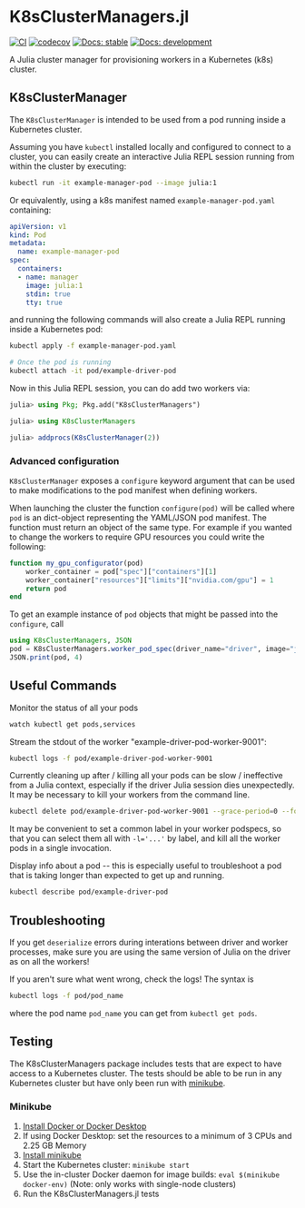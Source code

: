# K8sClusterManagers.jl

[![CI](https://github.com/beacon-biosignals/K8sClusterManagers.jl/actions/workflows/CI.yml/badge.svg)](https://github.com/beacon-biosignals/K8sClusterManagers.jl/actions/workflows/CI.yml)
[![codecov](https://codecov.io/gh/beacon-biosignals/K8sClusterManagers.jl/branch/main/graph/badge.svg?token=MG8ZO4APDI)](https://codecov.io/gh/beacon-biosignals/K8sClusterManagers.jl)
[![Docs: stable](https://img.shields.io/badge/docs-stable-blue.svg)](https://beacon-biosignals.github.io/K8sClusterManagers.jl/stable)
[![Docs: development](https://img.shields.io/badge/docs-dev-blue.svg)](https://beacon-biosignals.github.io/K8sClusterManagers.jl/dev)

A Julia cluster manager for provisioning workers in a Kubernetes (k8s) cluster.

## K8sClusterManager

The `K8sClusterManager` is intended to be used from a pod running inside a Kubernetes
cluster.

Assuming you have `kubectl` installed locally and configured to connect to a cluster, you
can easily create an interactive Julia REPL session running from within the cluster by
executing:

```sh
kubectl run -it example-manager-pod --image julia:1
```

Or equivalently, using a k8s manifest named `example-manager-pod.yaml` containing:

```yaml
apiVersion: v1
kind: Pod
metadata:
  name: example-manager-pod
spec:
  containers:
  - name: manager
    image: julia:1
    stdin: true
    tty: true
```

and running the following commands will also create a Julia REPL running inside a Kubernetes
pod:

```sh
kubectl apply -f example-manager-pod.yaml

# Once the pod is running
kubectl attach -it pod/example-driver-pod
```

Now in this Julia REPL session, you can do add two workers via:

```julia
julia> using Pkg; Pkg.add("K8sClusterManagers")

julia> using K8sClusterManagers

julia> addprocs(K8sClusterManager(2))
```

### Advanced configuration

`K8sClusterManager` exposes a `configure` keyword argument that can be used to make
modifications to the pod manifest when defining workers.

When launching the cluster the function `configure(pod)` will be called where `pod` is an
dict-object representing the YAML/JSON pod manifest. The function must return an object of
the same type. For example if you wanted to change the workers to require GPU resources you
could write the following:

```julia
function my_gpu_configurator(pod)
    worker_container = pod["spec"]["containers"][1]
    worker_container["resources"]["limits"]["nvidia.com/gpu"] = 1
    return pod
end
```

To get an example instance of `pod` objects that might be passed into the `configure`, call

```julia
using K8sClusterManagers, JSON
pod = K8sClusterManagers.worker_pod_spec(driver_name="driver", image="julia", cmd=`julia`)
JSON.print(pod, 4)
```

## Useful Commands

Monitor the status of all your pods
```sh
watch kubectl get pods,services
```

Stream the stdout of the worker "example-driver-pod-worker-9001":
```sh
kubectl logs -f pod/example-driver-pod-worker-9001
```

Currently cleaning up after / killing all your pods can be slow / ineffective from a Julia
context, especially if the driver Julia session dies unexpectedly. It may be necessary to
kill your workers from the command line.
```sh
kubectl delete pod/example-driver-pod-worker-9001 --grace-period=0 --force=true
```
It may be convenient to set a common label in your worker podspecs, so that you can select
them all with `-l='...'` by label, and kill all the worker pods in a single invocation.

Display info about a pod -- this is especially useful to troubleshoot a pod that is taking
longer than expected to get up and running.
```sh
kubectl describe pod/example-driver-pod
```

## Troubleshooting

If you get `deserialize` errors during interations between driver and worker processes, make
sure you are using the same version of Julia on the driver as on all the workers!

If you aren't sure what went wrong, check the logs! The syntax is
```bash
kubectl logs -f pod/pod_name
```
where the pod name `pod_name` you can get from `kubectl get pods`.

## Testing

The K8sClusterManagers package includes tests that are expect to have access to a Kubernetes
cluster. The tests should be able to be run in any Kubernetes cluster but have only been
run with [minikube](https://minikube.sigs.k8s.io/).

### Minikube

1. [Install Docker or Docker Desktop](https://docs.docker.com/get-docker/)
2. If using Docker Desktop: set the resources to a minimum of 3 CPUs and 2.25 GB Memory
3. [Install minikube](https://minikube.sigs.k8s.io/docs/start/)
4. Start the Kubernetes cluster: `minikube start`
5. Use the in-cluster Docker daemon for image builds: `eval $(minikube docker-env)`
   (Note: only works with single-node clusters)
6. Run the K8sClusterManagers.jl tests
